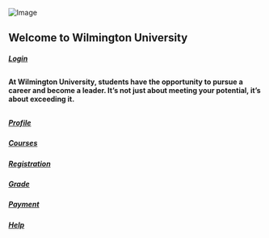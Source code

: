 

![Image](http://www.wilmu.edu/images/logos/wilmu-logo-color-350x92.svg)

## Welcome to Wilmington University         

##### [Login](msafs.md) 
##


#### At Wilmington University, students have the opportunity to pursue a career and become a leader. It’s not just about meeting your potential, it’s about exceeding it.
## 

##### [Profile](msafs.md)
##### [Courses](msafs.md)
##### [Registration](msafs.md)
##### [Grade](msafs.md)
##### [Payment](msafs.md)
##### [Help](msafs.md)
















